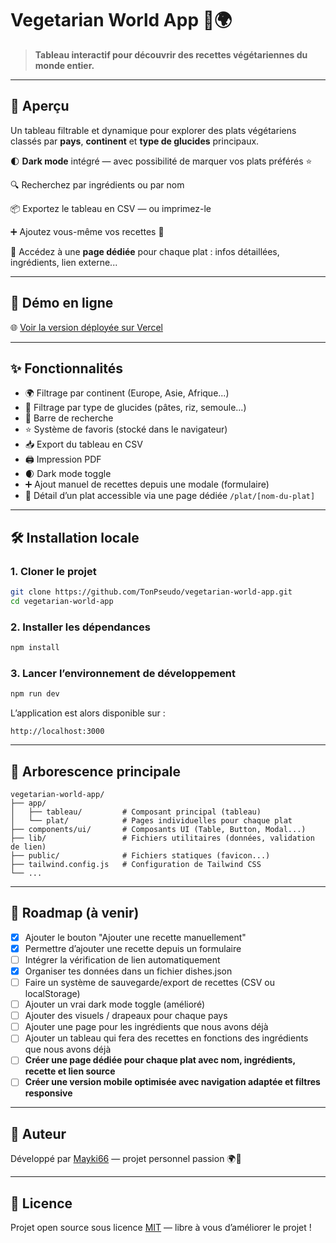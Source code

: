 # Vegetarian World App 🌱🌍

> **Tableau interactif pour découvrir des recettes végétariennes du monde entier.**

---

## 🚀 Aperçu

Un tableau filtrable et dynamique pour explorer des plats végétariens classés par **pays**, **continent** et **type de glucides** principaux. 

🌓 **Dark mode** intégré — avec possibilité de marquer vos plats préférés ⭐

🔍 Recherchez par ingrédients ou par nom

📦 Exportez le tableau en CSV — ou imprimez-le

➕ Ajoutez vous-même vos recettes 🌱

🔗 Accédez à une **page dédiée** pour chaque plat : infos détaillées, ingrédients, lien externe...

---

## 📸 Démo en ligne

🌐 [Voir la version déployée sur Vercel](https://vegetarian-world-app-4u1o.vercel.app/)

---

## ✨ Fonctionnalités

- 🌍 Filtrage par continent (Europe, Asie, Afrique...)
- 🍚 Filtrage par type de glucides (pâtes, riz, semoule...)
- 🔎 Barre de recherche
- ⭐ Système de favoris (stocké dans le navigateur)
- 📥 Export du tableau en CSV
- 🖨️ Impression PDF
- 🌒 Dark mode toggle
- ➕ Ajout manuel de recettes depuis une modale (formulaire)
- 🧾 Détail d’un plat accessible via une page dédiée `/plat/[nom-du-plat]`

---

## 🛠️ Installation locale

### 1. Cloner le projet
```bash
git clone https://github.com/TonPseudo/vegetarian-world-app.git
cd vegetarian-world-app
```

### 2. Installer les dépendances
```bash
npm install
```

### 3. Lancer l’environnement de développement
```bash
npm run dev
```

L’application est alors disponible sur :
```
http://localhost:3000
```

---

## 📁 Arborescence principale

```
vegetarian-world-app/
├── app/
│   ├── tableau/         # Composant principal (tableau)
│   └── plat/            # Pages individuelles pour chaque plat
├── components/ui/       # Composants UI (Table, Button, Modal...)
├── lib/                 # Fichiers utilitaires (données, validation de lien)
├── public/              # Fichiers statiques (favicon...)
├── tailwind.config.js   # Configuration de Tailwind CSS
└── ...
```

---

## 🧭 Roadmap (à venir)

- [x] Ajouter le bouton "Ajouter une recette manuellement"
- [x] Permettre d’ajouter une recette depuis un formulaire
- [ ] Intégrer la vérification de lien automatiquement
- [x] Organiser tes données dans un fichier dishes.json
- [ ] Faire un système de sauvegarde/export de recettes (CSV ou localStorage)
- [ ] Ajouter un vrai dark mode toggle (amélioré)
- [ ] Ajouter des visuels / drapeaux pour chaque pays
- [ ] Ajouter une page pour les ingrédients que nous avons déjà
- [ ] Ajouter un tableau qui fera des recettes en fonctions des ingrédients que nous avons déjà
- [ ] **Créer une page dédiée pour chaque plat avec nom, ingrédients, recette et lien source**
- [ ] **Créer une version mobile optimisée avec navigation adaptée et filtres responsive**

---

## 👤 Auteur

Développé par [Mayki66](https://github.com/Mayki66) — projet personnel passion 🌍🥗

---

## 🧾 Licence

Projet open source sous licence [MIT](LICENSE) — libre à vous d’améliorer le projet !
